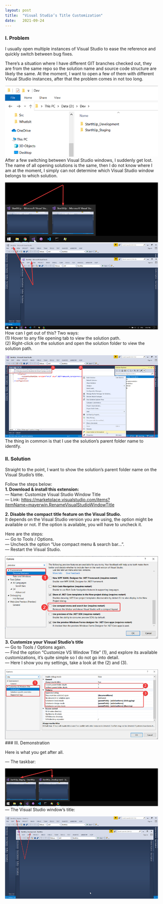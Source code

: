 ```yaml
---
layout:	post
title:	"Visual Studio’s Title Customization"
date:	2021-09-24
---
```


  ### I. Problem

I usually open multiple instances of Visual Studio to ease the reference and quickly switch between bug fixes.

There’s a situation where I have different GIT branches checked out, they are from the same repo so the solution name and source code structure are likely the same. At the moment, I want to open a few of them with different Visual Studio instances, after that the problem comes in not too long.

![](/img/1J5tVrwvq6jTXLtGzrr88Qw_2.png)After a few switching between Visual Studio windows, I suddenly get lost. The name of all opening solutions is the same, then I do not know where I am at the moment, I simply can not determine which Visual Studio window belongs to which solution.

![](/img/1Nh_bULRPCP1ra4Y8NzM1ug_2.png)![](/img/1HTdmBykRiZxSkpQ0jdl08g_2.png)How can I get out of this? Two ways:  
(1) Hover to any file opening tab to view the solution path.  
(2) Right-click on the solution and open the solution folder to view the solution path.

![](/img/1HRLPCSWOPtbz1rq7A_mgxw_2.png)The thing in common is that I use the solution’s parent folder name to identify.

### II. Solution

Straight to the point, I want to show the solution’s parent folder name on the Visual Studio’s title.

Follow the steps below:  
**1. Download & install this extension:**  
 — Name: Customize Visual Studio Window Title  
 — Link: <https://marketplace.visualstudio.com/items?itemName=mayerwin.RenameVisualStudioWindowTitle>

**2. Disable the compact title feature on the Visual Studio.**  
It depends on the Visual Studio version you are using, the option might be available or not. If the option is available, you will have to uncheck it.

Here are the steps:  
 — Go to Tools / Options.  
 — Uncheck the option “Use compact menu & search bar…”.  
 — Restart the Visual Studio.

![](/img/1HCg75vATD0doUcmDvamOvw_2.png)**3. Customize your Visual Studio’s title**  
 — Go to Tools / Options again.   
 — Find the option “Customize VS Window Title” (1), and explore its available customizations, it’s quite simple so I do not go into detail.  
 — Here I show you my settings, take a look at the (2) and (3).

![](/img/1OXgGwEfblCRKN5BWIOCkCg_2.png)### III. Demonstration

Here is what you get after all.

— The taskbar:

![](/img/1Ceevf4GbAdLRP0gxUNwaUw_2.png)— The Visual Studio window’s title:

![](/img/1IqVLUkctbuN9Kc30eGYl0g_2.png)  